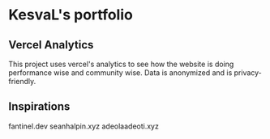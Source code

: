 # KesvaL's portfolio

## Vercel Analytics

This project uses vercel's analytics to see how the website is doing performance wise and community wise. Data is anonymized and is privacy-friendly.

## Inspirations

fantinel.dev
seanhalpin.xyz
adeolaadeoti.xyz
